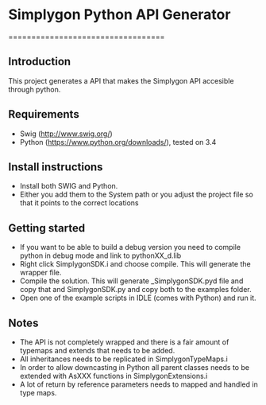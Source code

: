 # Simplygon Python API Generator
==================================

## Introduction
This project generates a API that makes the Simplygon API accesible through python.

## Requirements
- Swig (http://www.swig.org/)
- Python (https://www.python.org/downloads/), tested on 3.4


## Install instructions
- Install both SWIG and Python.
- Either you add them to the System path or you adjust the project file so that it points to the correct locations

## Getting started
- If you want to be able to build a debug version you need to compile python in debug mode and link to pythonXX_d.lib
- Right click SimplygonSDK.i and choose compile. This will generate the wrapper file.
- Compile the solution. This will generate _SimplygonSDK.pyd file and copy that and SimplygonSDK.py and copy both to the examples folder.
- Open one of the example scripts in IDLE (comes with Python) and run it.

## Notes
- The API is not completely wrapped and there is a fair amount of typemaps and extends that needs to be added.
- All inheritances needs to be replicated in SimplygonTypeMaps.i
- In order to allow downcasting in Python all parent classes needs to be extended with AsXXX functions in SimplygonExtensions.i
- A lot of return by reference parameters needs to mapped and handled in type maps.

